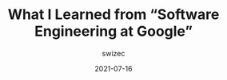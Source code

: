 ---
author: swizec
date: 2021-07-16
image: products/software-engineering-at-google.jpg
image_url: https://www.amazon.com/dp/1492082791?tag=frontend-dogma-20
permalink: false
tags:
  - books
  - development
  - google
target_url: https://swizec.com/blog/what-i-learned-from-software-engineering-at-google/
title: What I Learned from “Software Engineering at Google”
---